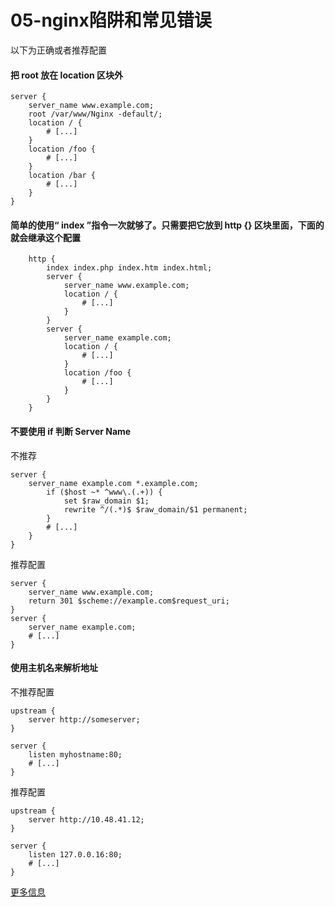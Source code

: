 # 05-nginx陷阱和常见错误

以下为正确或者推荐配置

#### 把 root 放在 location 区块外     
```
server {
    server_name www.example.com;
    root /var/www/Nginx -default/;
    location / {
        # [...]
    }
    location /foo {
        # [...]
    }
    location /bar {
        # [...]
    }
}
```

#### 简单的使用“ index ”指令一次就够了。只需要把它放到 http {} 区块里面，下面的就会继承这个配置 
```
    http {
        index index.php index.htm index.html;
        server {
            server_name www.example.com;
            location / {
                # [...]
            }
        }
        server {
            server_name example.com;
            location / {
                # [...]
            }
            location /foo {
                # [...]
            }
        }
    }
```

#### 不要使用 if 判断 Server Name
不推荐 
```
server {
    server_name example.com *.example.com;
        if ($host ~* ^www\.(.+)) {
            set $raw_domain $1;
            rewrite ^/(.*)$ $raw_domain/$1 permanent;
        }
        # [...]
    }
}
```
推荐配置
```
server {
    server_name www.example.com;
    return 301 $scheme://example.com$request_uri;
}
server {
    server_name example.com;
    # [...]
}
```

#### 使用主机名来解析地址
不推荐配置
```
upstream {
    server http://someserver;
}

server {
    listen myhostname:80;
    # [...]
}
```

推荐配置
```
upstream {
    server http://10.48.41.12;
}

server {
    listen 127.0.0.16:80;
    # [...]
}
```

[更多信息](https://moonbingbing.gitbooks.io/openresty-best-practices/content/ngx/pitfalls_and_common_mistakes.html)   

